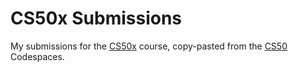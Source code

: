 # CS50x Submissions
My submissions for the [CS50x](https://cs50.harvard.edu/x/2024/) course, copy-pasted from the [CS50](https://cs50.dev/) Codespaces.